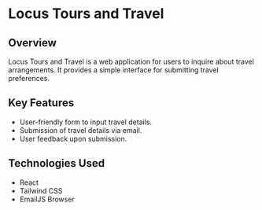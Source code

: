 # Locus Tours and Travel

## Overview

Locus Tours and Travel is a web application for users to inquire about travel arrangements. It provides a simple interface for submitting travel preferences.

## Key Features

* User-friendly form to input travel details.
* Submission of travel details via email.
* User feedback upon submission.

## Technologies Used

* React
* Tailwind CSS
* EmailJS Browser
